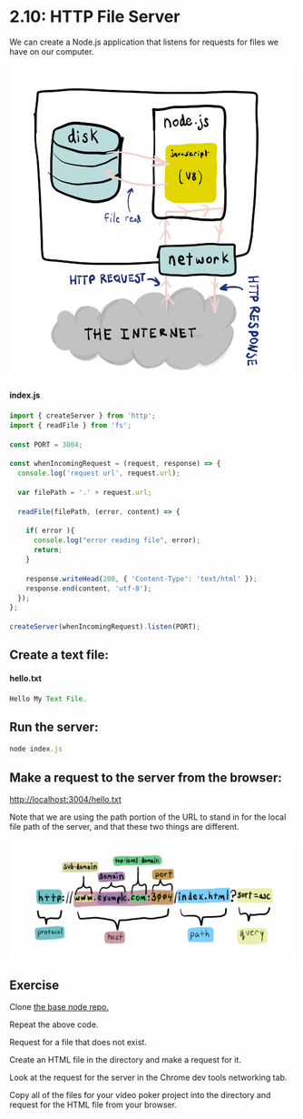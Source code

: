 # 2.10: HTTP File Server

We can create a Node.js application that listens for requests for files we have on our computer.

![](../.gitbook/assets/file-server-node.jpg)

#### index.js

```javascript
import { createServer } from 'http';
import { readFile } from 'fs';

const PORT = 3004;

const whenIncomingRequest = (request, response) => {
  console.log('request url', request.url);

  var filePath = '.' + request.url;

  readFile(filePath, (error, content) => {
  
    if( error ){
      console.log("error reading file", error);
      return;
    }
    
    response.writeHead(200, { 'Content-Type': 'text/html' });
    response.end(content, 'utf-8');
  });
};

createServer(whenIncomingRequest).listen(PORT);
```

## Create a text file:

#### hello.txt

```javascript
Hello My Text File.
```

## Run the server:

```javascript
node index.js
```

## Make a request to the server from the browser:

[http://localhost:3004/hello.txt](http://localhost:3004/hello.txt)

Note that we are using the path portion of the URL to stand in for the local file path of the server, and that these two things are different.

![](../.gitbook/assets/urls.jpg)

## Exercise

Clone [the base node repo.](https://github.com/rocketacademy/base-node-swe1)

Repeat the above code.

Request for a file that does not exist.

Create an HTML file in the directory and make a request for it.

Look at the request for the server in the Chrome dev tools networking tab.

Copy all of the files for your video poker project into the directory and request for the HTML file from your browser.

